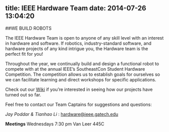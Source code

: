 title: IEEE Hardware Team
date: 2014-07-26 13:04:20
---

##WE BUILD ROBOTS

The IEEE Hardware Team is open to anyone of any skill level with an interest in hardware and software.  If robotics, industry-standard software, and hardware projects of any kind intrigue you, the Hardware team is the perfect fit for you!

Throughout the year, we continually build and design a functional robot to compete with at the annual IEEE’s SoutheastCon Student Hardware Competition. The competition allows us to establish goals for ourselves so we can facilitate learning and direct workshops for specific applications.

Check out our [Wiki](http://ieee-hardware.gatech.edu/wiki/Main_Page) if you’re interested in seeing how our projects have turned out so far.

Feel free to contact our Team Captains for suggestions and questions:

_Jay Poddar & Tianhao Li_ : <hardware@ieee.gatech.edu>

__Meetings__
Wednesdays 7:30 pm
Van Leer 445C
